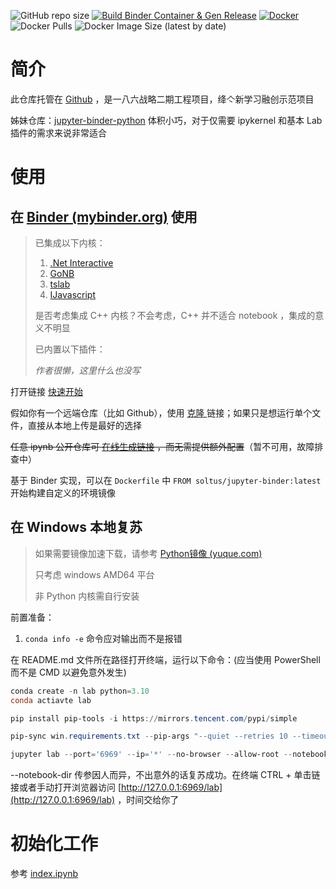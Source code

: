 ![GitHub repo size](https://img.shields.io/github/repo-size/Hi-Windom/jupyter-binder?logo=github&style=flat-square) [![Build Binder Container & Gen Release](https://github.com/Hi-Windom/jupyter-binder/actions/workflows/ci.yaml/badge.svg?branch=main)](https://github.com/Hi-Windom/jupyter-binder/actions/workflows/ci.yaml) [![Docker](https://img.shields.io/badge/Docker-585899?logo=docker&style=flat-square)](https://hub.docker.com/repository/docker/soltus/jupyter-binder) ![Docker Pulls](https://img.shields.io/docker/pulls/soltus/jupyter-binder?style=flat-square) ![Docker Image Size (latest by date)](https://img.shields.io/docker/image-size/soltus/jupyter-binder?style=flat-square)

# 简介

此仓库托管在 [Github](https://github.com/Hi-Windom/jupyter-binder) ，是一八六战略二期工程项目，绛亽新学习融创示范项目

姊妹仓库：[jupyter-binder-python](https://github.com/Hi-Windom/jupyter-binder-python) 体积小巧，对于仅需要 ipykernel 和基本 Lab 插件的需求来说非常适合

# 使用

## 在 [Binder (mybinder.org)](https://mybinder.org/) 使用

> 已集成以下内核：
>
> 1. [.Net Interactive](https://github.com/dotnet/interactive/)
> 2. [GoNB](https://github.com/janpfeifer/gonb)
> 3. [tslab](https://github.com/yunabe/tslab)
> 4. [IJavascript](https://github.com/n-riesco/ijavascript)
>
> 是否考虑集成 C++ 内核？不会考虑，C++ 并不适合 notebook ，集成的意义不明显
>
> 已内置以下插件：
>
> *作者很懒，这里什么也没写*

打开链接 [快速开始](https://mybinder.org/v2/gh/Hi-Windom/jupyter-binder/HEAD?urlpath=lab/tree/binder.ipynb)

假如你有一个远端仓库（比如 Github），使用 [克隆 ](https://mybinder.org/v2/gh/Hi-Windom/jupyter-binder/HEAD?urlpath=lab/tree/loader.ipynb)链接；如果只是想运行单个文件，直接从本地上传是最好的选择

~~任意 ipynb 公开仓库可 [在线生成链接](https://hub.jupyter.org/nbgitpuller/link?tab=binder) ，而无需提供额外配置~~（暂不可用，故障排查中）

基于 Binder 实现，可以在 `Dockerfile` 中 `FROM soltus/jupyter-binder:latest` 开始构建自定义的环境镜像

## 在 Windows 本地复苏

> 如果需要镜像加速下载，请参考 [Python镜像 (yuque.com)](https://www.yuque.com/cnbc/py3/image)
>
> 只考虑 windows AMD64 平台
>
> 非 Python 内核需自行安装

前置准备：

1. `conda info -e` 命令应对输出而不是报错

在 README.md 文件所在路径打开终端，运行以下命令：(应当使用 PowerShell 而不是 CMD 以避免意外发生)

```powershell
conda create -n lab python=3.10
conda actiavte lab
```

```powershell
pip install pip-tools -i https://mirrors.tencent.com/pypi/simple
```

```powershell
pip-sync win.requirements.txt --pip-args "--quiet --retries 10 --timeout 30"
```

```powershell
jupyter lab --port='6969' --ip='*' --no-browser --allow-root --notebook-dir='D:\\TEMP\\jlab\\notebook'
```

--notebook-dir 传参因人而异，不出意外的话复苏成功。在终端 CTRL + 单击链接或者手动打开浏览器访问 [http://127.0.0.1:6969/lab](http://127.0.0.1:6969/lab) ，时间交给你了

# 初始化工作

参考 [index.ipynb](https://github.com/Hi-Windom/jupyter-binder/blob/main/index.ipynb)
